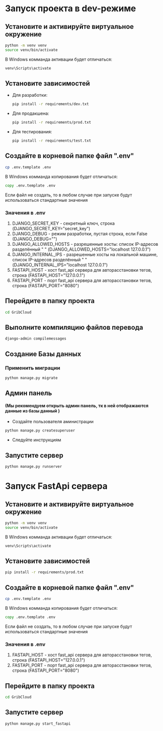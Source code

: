 # Запуск проекта в dev-режиме

## Установите и активируйте виртуальное окружение

 ```bash
python -m venv venv
source venv/bin/activate
```

В Windows комманда активации будет отличаться:

```bat
venv\Scripts\activate
```

## Установите зависимостей

* Для разработки:

    ```bash
    pip install -r requirements/dev.txt
    ```

* Для продакшена:

    ```bash
    pip install -r requirements/prod.txt
    ```

* Для тестирования:

    ```bash
    pip install -r requirements/test.txt
    ```

## Создайте в корневой папке файл ".env"

```bash
cp .env.template .env
```

В Windows комманда копирования будет отличаться:

```bat
copy .env.template .env
```

Если файл не создать, то в любом случае при запуске будут использоваться стандартные значения

### Значения в .env

1. DJANGO_SECRET_KEY - секретный ключ, строка (DJANGO_SECRET_KEY="secret_key")
2. DJANGO_DEBUG - режим разработки, пустая строка, если False (DJANGO_DEBUG="")
3. DJANGO_ALLOWED_HOSTS - разрешенные хосты: список IP-адресов разделённый " " (DJANGO_ALLOWED_HOSTS="localhost 127.0.0.1")
4. DJANGO_INTERNAL_IPS - разрешенные хосты на локальной машине, список IP-адресов разделённый " " (DJANGO_INTERNAL_IPS="localhost 127.0.0.1")
5. FASTAPI_HOST - хост fast_api сервера для авторасстановки тегов, строка (FASTAPI_HOST="127.0.0.1")
6. FASTAPI_PORT - порт fast_api сервера для авторасстановки тегов, строка (FASTAPI_PORT="8080")

## Перейдите в папку проекта

```bash
cd GribCloud
```

## Выполните компиляцию файлов перевода

```bash
django-admin compilemessages
```

## Создание Базы данных

### Применить миграции

```bash
python manage.py migrate
```

## Админ панель

#### (Мы рекомендуем открыть админ панель, тк в ней отображаются данные из базы данный )

* Создайте пользователя аминистрации

```bash
python manage.py createsuperuser
```

* Следуйте инструкциям

## Запустите сервер

```bash
python manage.py runserver
```


# Запуск FastApi сервера

## Установите и активируйте виртуальное окружение

 ```bash
python -m venv venv
source venv/bin/activate
```

В Windows комманда активации будет отличаться:

```bat
venv\Scripts\activate
```

## Установите зависимостей

```bash
pip install -r requirements/prod.txt
```

## Создайте в корневой папке файл ".env"

```bash
cp .env.template .env
```

В Windows комманда копирования будет отличаться:

```bat
copy .env.template .env
```

Если файл не создать, то в любом случае при запуске будут использоваться стандартные значения

### Значения в .env

1. FASTAPI_HOST - хост fast_api сервера для авторасстановки тегов, строка (FASTAPI_HOST="127.0.0.1")
2. FASTAPI_PORT - порт fast_api сервера для авторасстановки тегов, строка (FASTAPI_PORT="8080")

## Перейдите в папку проекта

```bash
cd GribCloud
```

## Запустите сервер

```bash
python manage.py start_fastapi
```
